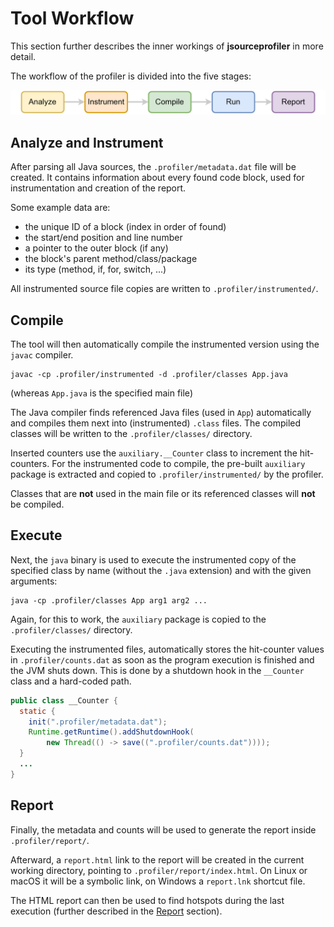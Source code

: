 # Tool Workflow

This section further describes the inner workings of **jsourceprofiler** in more detail.

The workflow of the profiler is divided into the five stages:

![The five main steps of the profiler](screenshots/profiler-steps.png)

## Analyze and Instrument
After parsing all Java sources, the `.profiler/metadata.dat` file will be created.
It contains information about every found code block, used for instrumentation and creation of the report. 

Some example data are:

- the unique ID of a block (index in order of found)
- the start/end position and line number
- a pointer to the outer block (if any)
- the block's parent method/class/package
- its type (method, if, for, switch, ...)

All instrumented source file copies are written to `.profiler/instrumented/`.

## Compile

The tool will then automatically compile the instrumented version using the `javac` compiler.
```shell title="(the tool executes this command internally)"
javac -cp .profiler/instrumented -d .profiler/classes App.java
```
(whereas `App.java` is the specified main file)

The Java compiler finds referenced Java files (used in `App`) automatically and compiles them next
into (instrumented) `.class` files. The compiled classes will be written to the `.profiler/classes/` directory.

Inserted counters use the `auxiliary.__Counter` class to increment the hit-counters. For the instrumented code to compile,
the pre-built `auxiliary` package is extracted and copied to `.profiler/instrumented/` by the profiler.

Classes that are **not** used in the main file or its referenced classes will **not** be compiled.

## Execute

Next, the `java` binary is used to execute the instrumented copy of the specified class by name (without the `.java` extension)
and with the given arguments:
```shell title="(the tool executes this command internally)"
java -cp .profiler/classes App arg1 arg2 ...
```

Again, for this to work, the `auxiliary` package is copied to the `.profiler/classes/` directory.

Executing the instrumented files, automatically stores the hit-counter values in `.profiler/counts.dat`
as soon as the program execution is finished and the JVM shuts down.
This is done by a shutdown hook in the `__Counter` class and a hard-coded path.

```java title="auxiliary.__Counter.java"
public class __Counter {
  static {
    init(".profiler/metadata.dat");
    Runtime.getRuntime().addShutdownHook(
        new Thread(() -> save((".profiler/counts.dat"))));
  }
  ...
}
```

## Report

Finally, the metadata and counts will be used to generate the report inside `.profiler/report/`.

Afterward, a `report.html` link to the report will be created in the current working directory, pointing to `.profiler/report/index.html`.
On Linux or macOS it will be a symbolic link, on Windows a `report.lnk` shortcut file.

The HTML report can then be used to find hotspots during the last execution (further described in the [Report](report.md) section).